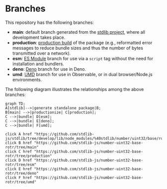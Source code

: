 <!--

@license Apache-2.0

Copyright (c) 2022 The Stdlib Authors.

Licensed under the Apache License, Version 2.0 (the "License");
you may not use this file except in compliance with the License.
You may obtain a copy of the License at

    http://www.apache.org/licenses/LICENSE-2.0

Unless required by applicable law or agreed to in writing, software
distributed under the License is distributed on an "AS IS" BASIS,
WITHOUT WARRANTIES OR CONDITIONS OF ANY KIND, either express or implied.
See the License for the specific language governing permissions and
limitations under the License.

-->

# Branches

This repository has the following branches:

-   **main**: default branch generated from the [stdlib project][stdlib-url], where all development takes place.
-   **production**: [production build][production-url] of the package (e.g., reformatted error messages to reduce bundle sizes and thus the number of bytes transmitted over a network).
-   **esm**: [ES Module][esm-url] branch for use via a `script` tag without the need for installation and bundlers.
-   **deno**: [Deno][deno-url] branch for use in Deno.
-   **umd**: [UMD][umd-url] branch for use in Observable, or in dual browser/Node.js environments.

The following diagram illustrates the relationships among the above branches:

```mermaid
graph TD;
A[stdlib]-->|generate standalone package|B;
B[main] -->|productionize| C[production];
C -->|bundle| D[esm];
C -->|bundle| E[deno];
C -->|bundle| F[umd];

click A href "https://github.com/stdlib-js/stdlib/tree/develop/lib/node_modules/%40stdlib/number/uint32/base/rotr"
click B href "https://github.com/stdlib-js/number-uint32-base-rotr/tree/main"
click C href "https://github.com/stdlib-js/number-uint32-base-rotr/tree/production"
click D href "https://github.com/stdlib-js/number-uint32-base-rotr/tree/esm"
click E href "https://github.com/stdlib-js/number-uint32-base-rotr/tree/deno"
click F href "https://github.com/stdlib-js/number-uint32-base-rotr/tree/umd"
```

[stdlib-url]: https://github.com/stdlib-js/stdlib/tree/develop/lib/node_modules/%40stdlib/number/uint32/base/rotr
[production-url]: https://github.com/stdlib-js/number-uint32-base-rotr/tree/production
[deno-url]: https://github.com/stdlib-js/number-uint32-base-rotr/tree/deno
[umd-url]: https://github.com/stdlib-js/number-uint32-base-rotr/tree/umd
[esm-url]: https://github.com/stdlib-js/number-uint32-base-rotr/tree/esm